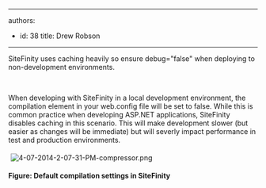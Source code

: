 

---
authors:
  - id: 38
    title: Drew Robson
---




<span class='intro'> ​SiteFinity uses caching heavily so ensure debug=&quot;false&quot; when deploying to non-development environments. </span>

<p>​</p><p>When developing with SiteFinity in a local development environment, the compilation element in your web.config file will be set to false. While this is common practice when developing ASP.NET applications, SiteFinity disables caching in this scenario. This will make development slower (but easier as changes will be immediate) but will severly impact performance in test and production environments.</p><p><img src="/WebSites/RulesToBetterSitefinity/PublishingImages/Pages/Do-you-know-that-caching-is-disabled-when-debug=true/4-07-2014-2-07-31-PM-compressor.png" alt="4-07-2014-2-07-31-PM-compressor.png" style="margin&#58;5px;" /><br></p><p><strong>Figure&#58; Default compilation settings in SiteFinity</strong></p>


